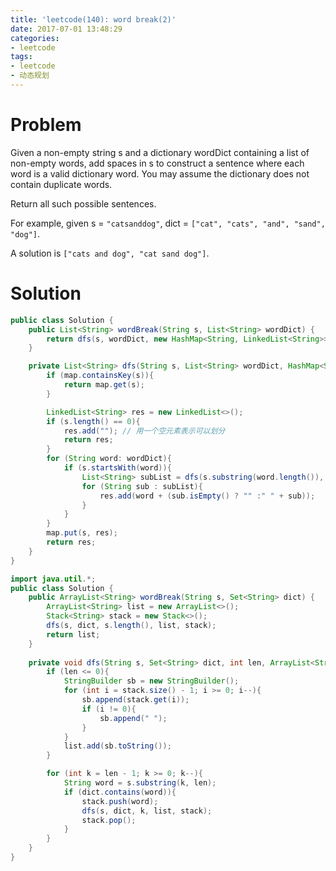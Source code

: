 ```yaml
---
title: 'leetcode(140): word break(2)'
date: 2017-07-01 13:48:29
categories:
- leetcode
tags:
- leetcode
- 动态规划
---
```


# Problem
Given a non-empty string s and a dictionary wordDict containing a list of non-empty words, add spaces in s to construct a sentence where each word is a valid dictionary word. You may assume the dictionary does not contain duplicate words.

Return all such possible sentences.

For example, given
s = `"catsanddog"`,
dict = `["cat", "cats", "and", "sand", "dog"]`.

A solution is `["cats and dog", "cat sand dog"]`.

# Solution
```java
public class Solution {
    public List<String> wordBreak(String s, List<String> wordDict) {
        return dfs(s, wordDict, new HashMap<String, LinkedList<String>>());
    }

    private List<String> dfs(String s, List<String> wordDict, HashMap<String, LinkedList<String>> map){
        if (map.containsKey(s)){
            return map.get(s);
        }

        LinkedList<String> res = new LinkedList<>();
        if (s.length() == 0){
            res.add(""); // 用一个空元素表示可以划分
            return res;
        }
        for (String word: wordDict){
            if (s.startsWith(word)){
                List<String> subList = dfs(s.substring(word.length()), wordDict, map);
                for (String sub : subList){
                    res.add(word + (sub.isEmpty() ? "" :" " + sub));
                }
            }
        }
        map.put(s, res);
        return res;
    }
}
```

```java
import java.util.*;
public class Solution {
    public ArrayList<String> wordBreak(String s, Set<String> dict) {
        ArrayList<String> list = new ArrayList<>();
        Stack<String> stack = new Stack<>();
        dfs(s, dict, s.length(), list, stack);
        return list;
    }
    
    private void dfs(String s, Set<String> dict, int len, ArrayList<String> list, Stack<String> stack){
        if (len <= 0){
            StringBuilder sb = new StringBuilder();
            for (int i = stack.size() - 1; i >= 0; i--){
                sb.append(stack.get(i));
                if (i != 0){
                    sb.append(" ");
                }
            }
            list.add(sb.toString());
        }

        for (int k = len - 1; k >= 0; k--){
            String word = s.substring(k, len);
            if (dict.contains(word)){
                stack.push(word);
                dfs(s, dict, k, list, stack);
                stack.pop();
            }
        }
    }
}
```